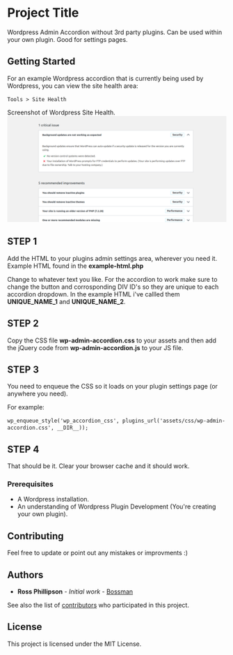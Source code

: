 # Project Title

Wordpress Admin Accordion without 3rd party plugins. Can be used within your own plugin. Good for settings pages.

## Getting Started

For an example Wordpress accordion that is currently being used by Wordpress, you can view the site health area:

```
Tools > Site Health
```
Screenshot of Wordpress Site Health.
![WP Site Health Example](/screenshots/accordion-sample-wp-health.png?raw=true "WP Site Health Example")

## STEP 1

Add the HTML to your plugins admin settings area, wherever you need it. Example HTML found in the **example-html.php**

Change to whatever text you like. For the accordion to work make sure to change the button and corrosponding DIV ID's so they are unique to each accordion dropdown. In the example HTML i've callled them **UNIQUE_NAME_1** and **UNIQUE_NAME_2**.

## STEP 2

Copy the CSS file **wp-admin-accordion.css** to your assets and then add the jQuery code from **wp-admin-accordion.js** to your JS file.

## STEP 3

You need to enqueue the CSS so it loads on your plugin settings page (or anywhere you need).

For example:
```
wp_enqueue_style('wp_accordion_css', plugins_url('assets/css/wp-admin-accordion.css', __DIR__));
```

## STEP 4

That should be it. Clear your browser cache and it should work.

### Prerequisites

* A Wordpress installation.
* An understanding of Wordpress Plugin Development (You're creating your own plugin).

## Contributing

Feel free to update or point out any mistakes or improvments :)

## Authors

* **Ross Phillipson** - *Initial work* - [Bossman](https://github.com/Bossman1337)

See also the list of [contributors](https://github.com/Bossman1337/Wordpress-Admin-Accordion-No-Plugins/contributors) who participated in this project.

## License

This project is licensed under the MIT License.